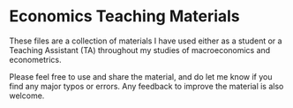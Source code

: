 # Economics Teaching Materials
These files are a collection of materials I have used either as a student or a Teaching Assistant (TA) throughout my studies of macroeconomics and econometrics.

Please feel free to use and share the material, and do let me know if you find any major typos or errors. Any feedback to improve the material is also welcome.
